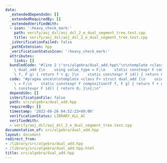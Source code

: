 ```yaml
---
data:
  _extendedDependsOn: []
  _extendedRequiredBy: []
  _extendedVerifiedWith:
  - icon: ':heavy_check_mark:'
    path: verify/aoj_dsl/aoj_dsl_2_e_dual_segment_tree.test.cpp
    title: verify/aoj_dsl/aoj_dsl_2_e_dual_segment_tree.test.cpp
  _isVerificationFailed: false
  _pathExtension: hpp
  _verificationStatusIcon: ':heavy_check_mark:'
  attributes:
    links: []
  bundledCode: "#line 2 \"src/algebra/dual_add.hpp\"\n\ntemplate <class F> struct\
    \ dual_add {\n    using value_type = F;\n    static constexpr F composition(F\
    \ f, F g) { return f + g; }\n    static constexpr F id() { return 0; }\n};\n"
  code: "#pragma once\n\ntemplate <class F> struct dual_add {\n    using value_type\
    \ = F;\n    static constexpr F composition(F f, F g) { return f + g; }\n    static\
    \ constexpr F id() { return 0; }\n};\n"
  dependsOn: []
  isVerificationFile: false
  path: src/algebra/dual_add.hpp
  requiredBy: []
  timestamp: '2022-08-26 04:52:23+09:00'
  verificationStatus: LIBRARY_ALL_AC
  verifiedWith:
  - verify/aoj_dsl/aoj_dsl_2_e_dual_segment_tree.test.cpp
documentation_of: src/algebra/dual_add.hpp
layout: document
redirect_from:
- /library/src/algebra/dual_add.hpp
- /library/src/algebra/dual_add.hpp.html
title: src/algebra/dual_add.hpp
---
```

